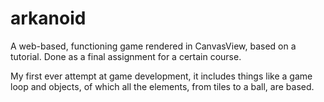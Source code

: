 # arkanoid

A web-based, functioning game rendered in CanvasView, based on a tutorial. Done as a final assignment for a certain course.

My first ever attempt at game development, it includes things like a game loop and objects, of which all the elements, from tiles to a ball, are based.
